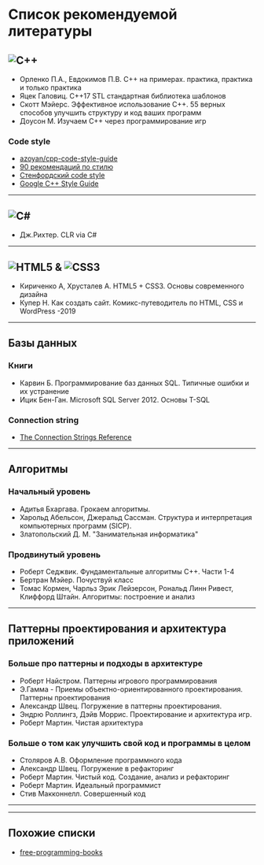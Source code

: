 # Список рекомендуемой литературы

## ![C++](https://img.shields.io/badge/c++-%2300599C.svg?style=for-the-badge&logo=c%2B%2B&logoColor=white)

- Орленко П.А., Евдокимов П.В. C++ на примерах. практика, практика и только практика
- Яцек Галовиц. C++17 STL стандартная библиотека шаблонов
- Скотт Мэйерс. Эффективное использование C++. 55 верных способов улучшить структуру и код ваших программ
- Доусон М. Изучаем C++ через программирование игр

### Code style

- [azoyan/cpp-code-style-guide](https://gist.github.com/azoyan/b545f7b926f1f7fb40f8c285e3f5c545)
- [90 рекомендаций по стилю](https://habr.com/ru/post/172091/)
- [Стенфордский code style](https://tproger.ru/translations/stanford-cpp-style-guide/)
- [Google C++ Style Guide](https://google.github.io/styleguide/cppguide.html)

***

## ![C#](https://img.shields.io/badge/c%23-%23239120.svg?style=for-the-badge&logo=c-sharp&logoColor=white)

- Дж.Рихтер. CLR via C#

***

## ![HTML5](https://img.shields.io/badge/html5-%23E34F26.svg?style=for-the-badge&logo=html5&logoColor=white) & ![CSS3](https://img.shields.io/badge/css3-%231572B6.svg?style=for-the-badge&logo=css3&logoColor=white)

- Кириченко А, Хрусталев А. HTML5 + CSS3. Основы современного дизайна
- Купер Н. Как создать сайт. Комикс-путеводитель по HTML, CSS и WordPress -2019

***

## Базы данных

### Книги

- Карвин Б. Программирование баз данных SQL. Типичные ошибки и их устранение
- Ицик Бен-Ган. Microsoft SQL Server 2012. Основы T-SQL

### Connection string

- [The Connection Strings Reference](https://www.connectionstrings.com/)

***

## Алгоритмы

### Начальный уровень
- Адитья Бхаргава. Грокаем алгоритмы.
- Харольд Абельсон, Джеральд Сассман. Структура и интерпретация компьютерных программ (SICP).
- Златопольский Д. М. "Занимательная информатика"

### Продвинутый уровень
- Роберт Седжвик. Фундаментальные алгоритмы C++. Части 1-4
- Бертран Мэйер. Почуствуй класс
- Томас Кормен, Чарльз Эрик Лейзерсон, Рональд Линн Ривест, Клиффорд Штайн. Алгоритмы: построение и анализ

***

## Паттерны проектирования и архитектура приложений

### Больше про паттерны и подходы в архитектуре
- Роберт Найстром. Паттерны игрового программирования
- Э.Гамма - Приемы объектно-ориентированного проектирования. Паттерны проектирования
- Александр Швец. Погружение в паттерны проектирования.
- Эндрю Роллингз, Дэйв Моррис. Проектирование и архитектура игр.
- Роберт Мартин. Чистая архитектура

### Больше о том как улучшить свой код и программы в целом

- Столяров А.В. Оформление программного кода
- Александр Швец. Погружение в рефакторинг
- Роберт Мартин. Чистый код. Создание, анализ и рефакторинг
- Роберт Мартин. Идеальный программист
- Стив Макконнелл. Совершенный код

***
***

## Похожие списки

- [free-programming-books](https://github.com/EbookFoundation/free-programming-books)
